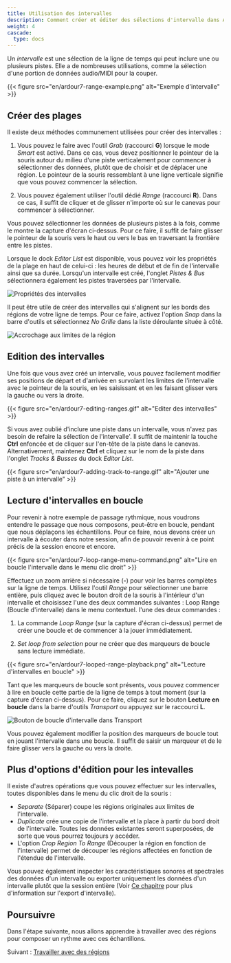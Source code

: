 ```yaml
---
title: Utilisation des intervalles
description: Comment créer et éditer des sélections d'intervalle dans Ardour
weight: 4
cascade:
  type: docs
---
```


Un _intervalle_ est une sélection de la ligne de temps qui peut inclure une ou plusieurs pistes. Elle a de nombreuses utilisations, comme la sélection d'une portion de données audio/MIDI pour la couper.

{{< figure src="en/ardour7-range-example.png" alt="Exemple d'intervalle" >}}

## Créer des plages

Il existe deux méthodes communement utilisées pour créer des intervalles :

1. Vous pouvez le faire avec l'outil _Grab_ (raccourci **G**) lorsque le mode _Smart_ est activé.
Dans ce cas, vous devez positionner le pointeur de la souris autour du milieu d'une piste verticalement pour commencer à sélectionner des données, plutôt que de choisir et de déplacer une région.
Le pointeur de la souris ressemblant à une ligne verticale signifie que vous pouvez commencer la sélection.

2. Vous pouvez également utiliser l'outil dédié _Range_ (raccourci **R**).
Dans ce cas, il suffit de cliquer et de glisser n'importe où sur le canevas pour commencer à sélectionner.

Vous pouvez sélectionner les données de plusieurs pistes à la fois, comme le montre la capture d'écran ci-dessus.
Pour ce faire, il suffit de faire glisser le pointeur de la souris vers le haut ou vers le bas en traversant la frontière entre les pistes.

Lorsque le dock _Editor List_ est disponible, vous pouvez voir les propriétés de la plage en haut de celui-ci : les heures de début et de fin de l'intervalle ainsi que sa durée. Lorsqu'un intervalle est créé, l'onglet _Pistes & Bus_ sélectionnera également les pistes traversées par l'intervalle.

![Propriétés des intervalles](en/ardour7-range-properties.png?height=60vh)

Il peut être utile de créer des intervalles qui s'alignent sur les bords des régions de votre ligne de temps.
Pour ce faire, activez l'option _Snap_ dans la barre d'outils et sélectionnez _No Grille_ dans la liste déroulante située à côté.

![Accrochage aux limites de la région](en/ardour7-snap-to-region-boundaries.png?width=10vw)

## Edition des intervalles

Une fois que vous avez créé un intervalle, vous pouvez facilement modifier ses positions de départ et d'arrivée en survolant les limites de l'intervalle avec le pointeur de la souris, en les saisissant et en les faisant glisser vers la gauche ou vers la droite.

{{< figure src="en/ardour7-editing-ranges.gif" alt="Editer des intervalles" >}}

Si vous avez oublié d'inclure une piste dans un intervalle, vous n'avez pas besoin de refaire la sélection de l'intervalle'.
Il suffit de maintenir la touche **Ctrl** enfoncée et de cliquer sur l'en-tête de la piste dans le canevas.
Alternativement, maintenez **Ctrl** et cliquez sur le nom de la piste dans l'onglet _Tracks & Busses_ du dock _Editor List_.

{{< figure src="en/ardour7-adding-track-to-range.gif" alt="Ajouter une piste à un intervalle" >}}

## Lecture d'intervalles en boucle

Pour revenir à notre exemple de passage rythmique, nous voudrons entendre le passage que nous composons, peut-être en boucle, pendant que nous déplaçons les échantillons.
Pour ce faire, nous devons créer un intervalle à écouter dans notre session, afin de pouvoir revenir à ce point précis de la session encore et encore.

{{< figure src="en/ardour7-loop-range-menu-command.png" alt="Lire en boucle l'intervalle dans le menu clic droit" >}}

Effectuez un zoom arrière si nécessaire (**-**) pour voir les barres complètes sur la ligne de temps. Utilisez l'outil _Range_ pour sélectionner une barre entière, puis cliquez avec le bouton droit de la souris à l'intérieur d'un intervalle et choisissez l'une des deux commandes suivantes : Loop Range (Boucle d'intervalle) dans le menu contextuel.
l'une des deux commandes :

1. La commande _Loop Range_ (sur la capture d'écran ci-dessus) permet de créer une boucle et de commencer à la jouer immédiatement.

2. _Set loop from selection_ pour ne créer que des marqueurs de boucle sans lecture
immédiate.

{{< figure src="en/ardour7-looped-range-playback.png" alt="Lecture d'intervalles en boucle" >}}

Tant que les marqueurs de boucle sont présents, vous pouvez commencer à lire en boucle cette partie de la ligne de temps à tout moment (sur la capture d'écran ci-dessus).
Pour ce faire, cliquez sur le bouton **Lecture en boucle** dans la barre d'outils _Transport_ ou appuyez sur le raccourci **L**.

![Bouton de boucle d'intervalle dans Transport](en/ardour7-play-loop-range-button.png?width=35vw)

Vous pouvez également modifier la position des marqueurs de boucle tout en jouant l'intervalle dans une boucle. Il suffit de saisir un marqueur et de le faire glisser vers la gauche ou vers la droite.

## Plus d'options d'édition pour les intevalles

Il existe d'autres opérations que vous pouvez effectuer sur les intervalles, toutes disponibles dans le menu du clic droit de la souris :

- _Separate_ (Séparer) coupe les régions originales aux limites de l'intervalle.
- _Duplicate_ crée une copie de l'intervalle et la place à partir du bord droit de l'intervalle. Toutes les données existantes seront superposées, de sorte que vous pourrez toujours y accéder.
- L'option _Crop Region To Range_ (Découper la région en fonction de l'intervalle) permet de découper les régions affectées en fonction de l'étendue de l'intervalle.

Vous pouvez également inspecter les caractéristiques sonores et spectrales des données d'un intervalle ou exporter uniquement les données d'un intervalle plutôt que la session entière (Voir [Ce chapitre](../../exporting-sessions/exporting-a-range/) pour plus d'information sur l'export d'intervalle).

## Poursuivre

Dans l'étape suivante, nous allons apprendre à travailler avec des régions pour composer un rythme avec ces échantillons.

Suivant : [Travailler avec des régions](../working-with-regions)
